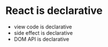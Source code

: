 # React is declarative

- view code is declarative
- side effect is declarative
- DOM API is declarative
